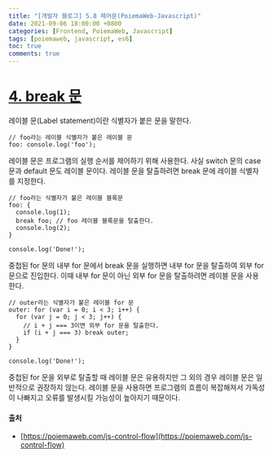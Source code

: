 ```yaml
---
title: "[개발자 블로그] 5.8 제어문(PoiemaWeb-Javascript)"
date: 2021-09-06 18:00:00 +0800
categories: [Frontend, PoiemaWeb, Javascript]
tags: [poiemaweb, javascript, es6]
toc: true
comments: true
---
```


# [4. break 문](https://poiemaweb.com/js-control-flow#4-break-%EB%AC%B8)
레이블 문(Label statement)이란 식별자가 붙은 문을 말한다. 

~~~
// foo라는 레이블 식별자가 붙은 레이블 문
foo: console.log('foo');
~~~

레이블 문은 프로그램의 실행 순서를 제어하기 위해 사용한다. 사실 switch 문의 case 문과 default 문도 레이블 문이다. 레이블 문을 탈출하려면 break 문에 레이블 식별자를 지정한다.

~~~
// foo라는 식별자가 붙은 레이블 블록문
foo: {
  console.log(1);
  break foo; // foo 레이블 블록문을 탈출한다.
  console.log(2);
}

console.log('Done!');
~~~

중첩된 for 문의 내부 for 문에서 break 문을 실행하면 내부 for 문을 탈출하여 외부 for 문으로 진입한다. 이때 내부 for 문이 아닌 외부 for 문을 탈출하려면 레이블 문을 사용한다.

~~~
// outer라는 식별자가 붙은 레이블 for 문
outer: for (var i = 0; i < 3; i++) {
  for (var j = 0; j < 3; j++) {
    // i + j === 3이면 외부 for 문을 탈출한다.
    if (i + j === 3) break outer;
  }
}

console.log('Done!');
~~~

중첩된 for 문을 외부로 탈출할 때 레이블 문은 유용하지만 그 외의 경우 레이블 문은 일반적으로 권장하지 않는다. 레이블 문을 사용하면 프로그램의 흐름이 복잡해져서 가독성이 나빠지고 오류를 발생시킬 가능성이 높아지기 때문이다.

#### 출처
- [https://poiemaweb.com/js-control-flow](https://poiemaweb.com/js-control-flow)